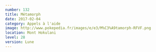 ```yaml
---
number: 132
title: Métamorph
date: 2017-02-04
category: Appels à l'aide
image: http://www.pokepedia.fr/images/e/e3/M%C3%A9tamorph-RFVF.png
location: Mont Hokulani
level: 28
version: Lune
---
```

